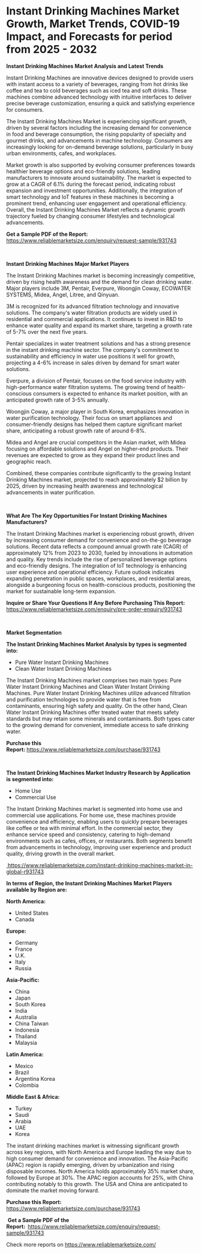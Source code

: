 <p><h1>Instant Drinking Machines Market Growth, Market Trends, COVID-19 Impact, and Forecasts for period from 2025 - 2032</h1></p><p><strong>Instant Drinking Machines Market Analysis and Latest Trends</strong></p>
<p><p>Instant Drinking Machines are innovative devices designed to provide users with instant access to a variety of beverages, ranging from hot drinks like coffee and tea to cold beverages such as iced tea and soft drinks. These machines combine advanced technology with intuitive interfaces to deliver precise beverage customization, ensuring a quick and satisfying experience for consumers.</p><p>The Instant Drinking Machines Market is experiencing significant growth, driven by several factors including the increasing demand for convenience in food and beverage consumption, the rising popularity of specialty and gourmet drinks, and advancements in machine technology. Consumers are increasingly looking for on-demand beverage solutions, particularly in busy urban environments, cafes, and workplaces. </p><p>Market growth is also supported by evolving consumer preferences towards healthier beverage options and eco-friendly solutions, leading manufacturers to innovate around sustainability. The market is expected to grow at a CAGR of 6.1% during the forecast period, indicating robust expansion and investment opportunities. Additionally, the integration of smart technology and IoT features in these machines is becoming a prominent trend, enhancing user engagement and operational efficiency. Overall, the Instant Drinking Machines Market reflects a dynamic growth trajectory fueled by changing consumer lifestyles and technological advancements.</p></p>
<p><strong>Get a Sample PDF of the Report:&nbsp;</strong> <a href="https://www.reliablemarketsize.com/enquiry/request-sample/931743?utm_campaign=2625&utm_medium=2&utm_source=Github&utm_content=ia&utm_term=21032025&utm_id=instant-drinking-machines">https://www.reliablemarketsize.com/enquiry/request-sample/931743</a></p>
<p>&nbsp;</p>
<p><strong>Instant Drinking Machines Major Market Players</strong></p>
<p><p>The Instant Drinking Machines market is becoming increasingly competitive, driven by rising health awareness and the demand for clean drinking water. Major players include 3M, Pentair, Everpure, Woongjin Coway, ECOWATER SYSTEMS, Midea, Angel, Litree, and Qinyuan.</p><p>3M is recognized for its advanced filtration technology and innovative solutions. The company's water filtration products are widely used in residential and commercial applications. It continues to invest in R&D to enhance water quality and expand its market share, targeting a growth rate of 5-7% over the next five years.</p><p>Pentair specializes in water treatment solutions and has a strong presence in the instant drinking machine sector. The company's commitment to sustainability and efficiency in water use positions it well for growth, projecting a 4-6% increase in sales driven by demand for smart water solutions.</p><p>Everpure, a division of Pentair, focuses on the food service industry with high-performance water filtration systems. The growing trend of health-conscious consumers is expected to enhance its market position, with an anticipated growth rate of 3-5% annually.</p><p>Woongjin Coway, a major player in South Korea, emphasizes innovation in water purification technology. Their focus on smart appliances and consumer-friendly designs has helped them capture significant market share, anticipating a robust growth rate of around 6-8%.</p><p>Midea and Angel are crucial competitors in the Asian market, with Midea focusing on affordable solutions and Angel on higher-end products. Their revenues are expected to grow as they expand their product lines and geographic reach.</p><p>Combined, these companies contribute significantly to the growing Instant Drinking Machines market, projected to reach approximately $2 billion by 2025, driven by increasing health awareness and technological advancements in water purification.</p></p>
<p>&nbsp;</p>
<p><strong>What Are The Key Opportunities For Instant Drinking Machines Manufacturers?</strong></p>
<p><p>The Instant Drinking Machines market is experiencing robust growth, driven by increasing consumer demand for convenience and on-the-go beverage solutions. Recent data reflects a compound annual growth rate (CAGR) of approximately 12% from 2023 to 2030, fueled by innovations in automation and quality. Key trends include the rise of personalized beverage options and eco-friendly designs. The integration of IoT technology is enhancing user experience and operational efficiency. Future outlook indicates expanding penetration in public spaces, workplaces, and residential areas, alongside a burgeoning focus on health-conscious products, positioning the market for sustainable long-term expansion.</p></p>
<p><strong>Inquire or Share Your Questions If Any Before Purchasing This Report:</strong> <a href="https://www.reliablemarketsize.com/enquiry/pre-order-enquiry/931743?utm_campaign=2625&utm_medium=2&utm_source=Github&utm_content=ia&utm_term=21032025&utm_id=instant-drinking-machines">https://www.reliablemarketsize.com/enquiry/pre-order-enquiry/931743</a></p>
<p>&nbsp;</p>
<p><strong>Market Segmentation</strong></p>
<p><strong>The Instant Drinking Machines Market Analysis by types is segmented into:</strong></p>
<p><ul><li>Pure Water Instant Drinking Machines</li><li>Clean Water Instant Drinking Machines</li></ul></p>
<p><p>The Instant Drinking Machines market comprises two main types: Pure Water Instant Drinking Machines and Clean Water Instant Drinking Machines. Pure Water Instant Drinking Machines utilize advanced filtration and purification technologies to provide water that is free from contaminants, ensuring high safety and quality. On the other hand, Clean Water Instant Drinking Machines offer treated water that meets safety standards but may retain some minerals and contaminants. Both types cater to the growing demand for convenient, immediate access to safe drinking water.</p></p>
<p><strong>Purchase this Report:&nbsp;</strong><a href="https://www.reliablemarketsize.com/purchase/931743?utm_campaign=2625&utm_medium=2&utm_source=Github&utm_content=ia&utm_term=21032025&utm_id=instant-drinking-machines">https://www.reliablemarketsize.com/purchase/931743</a></p>
<p>&nbsp;</p>
<p><strong>The Instant Drinking Machines Market Industry Research by Application is segmented into:</strong></p>
<p><ul><li>Home Use</li><li>Commercial Use</li></ul></p>
<p><p>The Instant Drinking Machines market is segmented into home use and commercial use applications. For home use, these machines provide convenience and efficiency, enabling users to quickly prepare beverages like coffee or tea with minimal effort. In the commercial sector, they enhance service speed and consistency, catering to high-demand environments such as cafes, offices, or restaurants. Both segments benefit from advancements in technology, improving user experience and product quality, driving growth in the overall market.</p></p>
<p><a href="https://www.reliablemarketsize.com/instant-drinking-machines-market-in-global-r931743?utm_campaign=2625&utm_medium=2&utm_source=Github&utm_content=ia&utm_term=21032025&utm_id=instant-drinking-machines">&nbsp;https://www.reliablemarketsize.com/instant-drinking-machines-market-in-global-r931743</a></p>
<p><strong>In terms of Region, the Instant Drinking Machines Market Players available by Region are:</strong></p>
<p>
    <p> <strong> North America: </strong>
        <ul>
            <li>United States</li>
            <li>Canada</li>
        </ul>
        </p> 
    <p> <strong> Europe: </strong>
        <ul>
            <li>Germany</li>
            <li>France</li>
            <li>U.K.</li>
            <li>Italy</li>
            <li>Russia</li>
        </ul>
        </p> 
    <p> <strong> Asia-Pacific: </strong>
        <ul>
            <li>China</li>
            <li>Japan</li>
            <li>South Korea</li>
            <li>India</li>
            <li>Australia</li>
            <li>China Taiwan</li>
            <li>Indonesia</li>
            <li>Thailand</li>
            <li>Malaysia</li>
        </ul>
        </p> 
    <p> <strong> Latin America: </strong>
        <ul>
            <li>Mexico</li>
            <li>Brazil</li>
            <li>Argentina Korea</li>
            <li>Colombia</li>
        </ul>
        </p> 
    <p> <strong> Middle East & Africa: </strong>
        <ul>
            <li>Turkey</li>
            <li>Saudi</li>
            <li>Arabia</li>
            <li>UAE</li>
            <li>Korea</li>
        </ul>
    </p>
    </p>
<p><p>The instant drinking machines market is witnessing significant growth across key regions, with North America and Europe leading the way due to high consumer demand for convenience and innovation. The Asia-Pacific (APAC) region is rapidly emerging, driven by urbanization and rising disposable incomes. North America holds approximately 35% market share, followed by Europe at 30%. The APAC region accounts for 25%, with China contributing notably to this growth. The USA and China are anticipated to dominate the market moving forward.</p></p>
<p><strong>Purchase this Report: </strong><a href="https://www.reliablemarketsize.com/purchase/931743?utm_campaign=2625&utm_medium=2&utm_source=Github&utm_content=ia&utm_term=21032025&utm_id=instant-drinking-machines">https://www.reliablemarketsize.com/purchase/931743</a></p>
<p>&nbsp;<strong>Get a Sample PDF of the Report:&nbsp;&nbsp;</strong><a href="https://www.reliablemarketsize.com/enquiry/request-sample/931743?utm_campaign=2625&utm_medium=2&utm_source=Github&utm_content=ia&utm_term=21032025&utm_id=instant-drinking-machines">https://www.reliablemarketsize.com/enquiry/request-sample/931743</a></p>
<p><strong></strong></p>
<p>Check more reports on <a href="https://www.reliablemarketsize.com/?utm_campaign=2625&utm_medium=2&utm_source=Github&utm_content=ia&utm_term=21032025&utm_id=instant-drinking-machines">https://www.reliablemarketsize.com/</a></p>